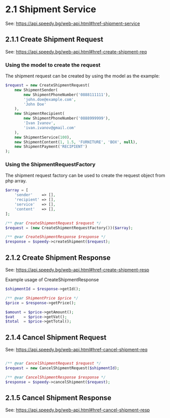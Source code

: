 # 2.1 Shipment Service
See: https://api.speedy.bg/web-api.html#href-shipment-service

## 2.1.1 Create Shipment Request
See: https://api.speedy.bg/web-api.html#href-create-shipment-req

### Using the model to create the request

The shipment request can be created by using the model as the example:

```php
$request = new CreateShipmentRequest(
    new ShipmentSender(
        new ShipmentPhoneNumber('0888111111'),
        'john.doe@example.com',
        'John Doe'
    ),
    new ShipmentRecipient(
        new ShipmentPhoneNumber('0888999999'),
        'Ivan Ivanov',
        'ivan.ivanov@gmail.com'
    ),
    new ShipmentService(100),
    new ShipmentContent(1, 1.5, 'FURNITURE', 'BOX', null),
    new ShipmentPayment('RECIPIENT')
);
```

### Using the ShipmentRequestFactory

The shipment request factory can be used to create the request object from php array.

```php
$array = [
    'sender'    => [],
    'recipient' => [],
    'service'   => [],
    'content'   => [],
];

/** @var CreateShipmentRequest $request */
$request = (new CreateShipmentRequestFactory())($array);

/** @var CreateShipmentResponse $response */
$response = $speedy->createShipment($request);
```


## 2.1.2 Create Shipment Response
See: https://api.speedy.bg/web-api.html#href-create-shipment-resp

Example usage of CreateShipmentResponse

```php
$shipmentId = $response->getId();

/** @var ShipmentPrice $price */
$price = $response->getPrice();

$amount = $price->getAmount();
$vat    = $price->getVat();
$total  = $price->getTotal();
```


## 2.1.4 Cancel Shipment Request

See: https://api.speedy.bg/web-api.html#href-cancel-shipment-req

```php

/** @var CancelShipmentRequest $request */
$request = new CancelShipmentRequest($shipmentId);

/** @var CancelShipmentResponse $response */
$response = $speedy->cancelShipment($request);

```

## 2.1.5 Cancel Shipment Response
See: https://api.speedy.bg/web-api.html#href-cancel-shipment-resp



